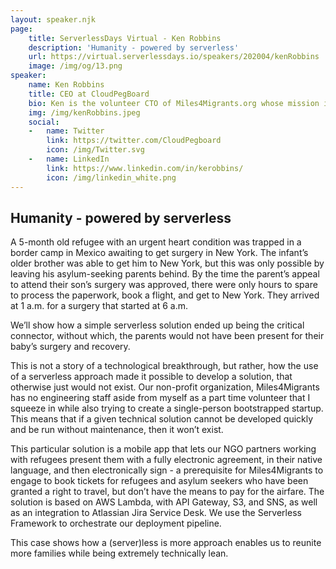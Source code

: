 ```yaml
---
layout: speaker.njk
page:
    title: ServerlessDays Virtual - Ken Robbins
    description: 'Humanity - powered by serverless'
    url: https://virtual.serverlessdays.io/speakers/202004/kenRobbins
    image: /img/og/13.png
speaker:
    name: Ken Robbins
    title: CEO at CloudPegBoard
    bio: Ken is the volunteer CTO of Miles4Migrants.org whose mission is to use donated frequent flyer miles to reunite refugees and asylum seekers with their families around the world. By day, Ken is the founder and CEO of CloudPegboard.com, a free service to help developers keep up with and efficiently get the most out of AWS. Before Cloud Pegboard, Ken was the Executive Director of Engineering for Novartis Institutes for BioMedical Research where he moved the organization from a fully on-prem organization to a cloud first organization with over 500 onboarded engineers and informaticians supporting research science. Ken is also on the leadership board of the Boston AWS Meetup group.
    img: /img/kenRobbins.jpeg
    social:
    -   name: Twitter
        link: https://twitter.com/CloudPegboard
        icon: /img/Twitter.svg
    -   name: LinkedIn
        link: https://www.linkedin.com/in/kerobbins/
        icon: /img/linkedin_white.png
---
```



## Humanity - powered by serverless

A 5-month old refugee with an urgent heart condition was trapped in a border camp in Mexico awaiting to get surgery in New York. The infant’s older brother was able to get him to New York, but this was only possible by leaving his asylum-seeking parents behind. By the time the parent’s appeal to attend their son’s surgery was approved, there were only hours to spare to process the paperwork, book a flight, and get to New York. They arrived at 1 a.m. for a surgery that started at 6 a.m.

We’ll show how a simple serverless solution ended up being the critical connector, without which, the parents would not have been present for their baby’s surgery and recovery.

This is not a story of a technological breakthrough, but rather, how the use of a serverless approach made it possible to develop a solution, that otherwise just would not exist. Our non-profit organization, Miles4Migrants has no engineering staff aside from myself as a part time volunteer that I squeeze in while also trying to create a single-person bootstrapped startup. This means that if a given technical solution cannot be developed quickly and be run without maintenance, then it won’t exist.

This particular solution is a mobile app that lets our NGO partners working with refugees present them with a fully electronic agreement, in their native language, and then electronically sign - a prerequisite for Miles4Migrants to engage to book tickets for refugees and asylum seekers who have been granted a right to travel, but don’t have the means to pay for the airfare. The solution is based on AWS Lambda, with API Gateway, S3, and SNS, as well as an integration to Atlassian Jira Service Desk. We use the Serverless Framework to orchestrate our deployment pipeline.

This case shows how a (server)less is more approach enables us to reunite more families while being extremely technically lean.